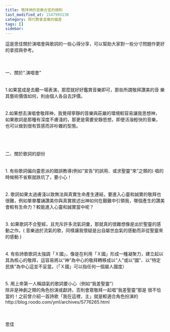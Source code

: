 ```yaml
---
title: 敬拜神的音樂合宜的總則
last_modified_at: 1547993130
category: 現代教會音樂的偏差
tags: []
sidebar: 
---
```


<p>這是思佳關於演唱會與歌詞的一些心得分享，可以幫助大家對一些分寸問題作更好的拿捏與參考。<br/><!--more--><br/><br/><br/>一、關於“.演唱會”<br/> <br/><br/>1.如果當成是去聽一場表演，那麼就好好鑑賞音樂即可，那些所謂敬拜讚美的音 樂其藝術價值如何，則由個人各自去評價。<br/><br/> <br/>2.如果想去演唱會敬拜神，我覺得寧靜的音樂與莊嚴的環境較容易讓我思想神， 如果歌詞是那種有深度不膚淺的，那更是需要安靜思想，即便活潑輕快的音樂， 也可以做到很有質感而非吵雜的型態。<br/><br/><br/><br/> <br/>二、關於歌詞的部份<br/> <br/><br/>1.      有些歌詞偏向靈恩派的錯誤教導(例如“宣告”的誤用、或求聖靈“來”之類的) 唱的時候稍不省察就跌坑了，要小心！<br/> <br/><br/>2.      歌詞如果太過膚淺以致無法與真實生命產生連結，要進入心靈和誠實的敬拜也很難，例如單單覆誦讚美你與真實敘述出神如何在艱難中引領我，哪個產生的讚美會較有生命力？較能進入心靈和誠實當中呢？<br/><br/> <br/>3.      如果歌詞不合聖經，且充斥許多流氣詞彙，那就真的很難想像是出於聖靈的感動之作。( 音樂過於流氣的歌，同樣讓我懷疑是出自屬世血氣的感動而非從聖靈來的感動 )<br/><br/> <br/>4.      有些詩歌歌詞太強調「Ｘ國」，像是在利用「Ｘ國」形成一種凝聚力，建立起以其為核心的敬拜，這容易將以“神”為中心的敬拜轉移成以“人”或以“國”、以“特定民族”為中心這並不妥當。（「Ｘ國」可以指任何一個屬人國度）<br/><br/> <br/>5.      用上帝第一人稱語氣的歌詞要小心（例如“我差聖靈”）<br/>   除非是神劇之類的角色扮演或獻詩，否則會眾敬拜一起唱“我差聖靈”那是   很不恰當的！之前曾介紹一首詩歌「我在這裡，主」就是較適合角色扮演的  <br/>   http://blog.roodo.com/yml/archives/5776265.html<br/><br/><br/><br/>思佳<br/> <br/><br/></p>